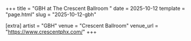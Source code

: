 +++
title = "GBH at The Crescent Ballroom "
date = 2025-10-12
template = "page.html"
slug = "2025-10-12-gbh"

[extra]
artist = "GBH"
venue = "Crescent Ballroom"
venue_url = "https://www.crescentphx.com/"
+++

